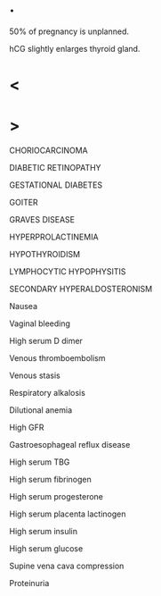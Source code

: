 # .

50% of pregnancy is unplanned.

hCG slightly enlarges thyroid gland.

# <

# >

CHORIOCARCINOMA

DIABETIC RETINOPATHY

GESTATIONAL DIABETES

GOITER

GRAVES DISEASE

HYPERPROLACTINEMIA

HYPOTHYROIDISM

LYMPHOCYTIC HYPOPHYSITIS

SECONDARY HYPERALDOSTERONISM

Nausea

Vaginal bleeding

High serum D dimer

Venous thromboembolism

Venous stasis

Respiratory alkalosis

Dilutional anemia

High GFR

Gastroesophageal reflux disease

High serum TBG

High serum fibrinogen

High serum progesterone

High serum placenta lactinogen

High serum insulin

High serum glucose

Supine vena cava compression

Proteinuria
